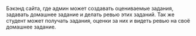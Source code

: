 Бэкэнд сайта, где админ может создавать оцениваемые задания, задавать домашнее задание и делать ревью этих заданий. Так же студент может получать задания, оценки за них и видеть ревью на своё домашнее задание.
